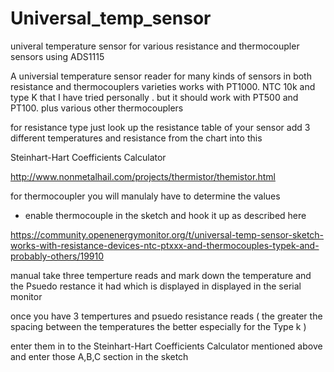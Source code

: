 # Universal_temp_sensor
univeral temperature sensor for various resistance and thermocoupler  sensors  using ADS1115


A universial  temperature sensor reader for  many kinds of sensors in both resistance and  thermocouplers varieties 
works with  PT1000. NTC 10k and type K  that I have tried personally . but it should work with PT500 and PT100. plus various other  thermocouplers 

for resistance  type  just look up the resistance table of your sensor 
 add 3 different  temperatures and resistance from the chart  into this  

Steinhart-Hart Coefficients Calculator

http://www.nonmetalhail.com/projects/thermistor/themistor.html


for thermocoupler you will  manulaly have to determine  the values 
- enable thermocouple in the sketch and  hook it up as described here 

https://community.openenergymonitor.org/t/universal-temp-sensor-sketch-works-with-resistance-devices-ntc-ptxxx-and-thermocouples-typek-and-probably-others/19910

manual take three temperture reads  and  mark down the temperature and the Psuedo restance it had which is displayed in   displayed in the serial monitor 

once you have 3 tempertures and psuedo resistance  reads  ( the greater the spacing  between the temperatures the better  especially for the Type k )


enter them in to the Steinhart-Hart Coefficients Calculator mentioned above   and enter  those  A,B,C section  in the sketch 
